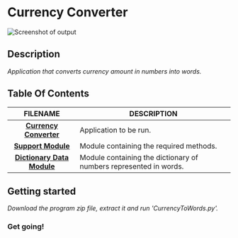 # **Currency Converter**

![Screenshot of output](https://i.imgur.com/c2GJHLzh.png?1)

## Description
  _Application that converts currency amount in numbers into words._  
 
## Table Of Contents
 FILENAME | DESCRIPTION 
  :---:|--- 
[__Currency Converter__](CurrencyToWords.py)| Application to be run.
[__Support Module__](src/Support_Functions.py)| Module containing the required methods.
[__Dictionary Data Module__](src/Dictionaries.py)| Module containing the dictionary of numbers represented in words.

## Getting started
_Download the program zip file, extract it and run 'CurrencyToWords.py'._

### Get going!
